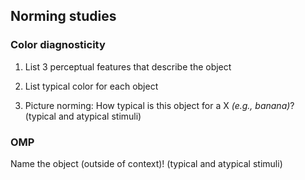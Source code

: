 ## Norming studies

### Color diagnosticity

1) List 3 perceptual features that describe the object

2) List typical color for each object

3) Picture norming: How typical is this object for a X *(e.g., banana)*? (typical and atypical stimuli)

### OMP

Name the object (outside of context)! (typical and atypical stimuli)